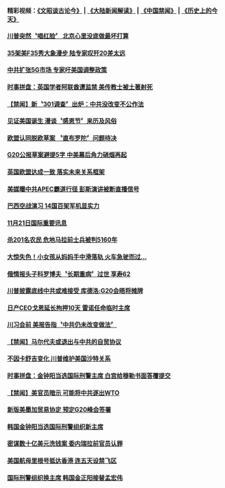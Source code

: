 #### 精彩视频：[《文昭谈古论今》](https://github.com/gfw-breaker/wenzhao/blob/master/README.md?t=11230632) | [《大陆新闻解读》](https://github.com/gfw-breaker/ntdtv-comedy/blob/master/README.md?t=11230632) | [《中国禁闻》](https://github.com/gfw-breaker/ntdtv-news/blob/master/README.md?t=11230632) | [《历史上的今天》](https://github.com/gfw-breaker/today-in-history/blob/master/README.md?t=11230632) 

#### [川普突然〝唱红脸〞 北京心里没底做最坏打算](../pages/news202/a1400469.md?t=11230632) 


#### [35架美F35秀大象漫步 陆专家叹歼20差太远](../pages/news202/a1400452.md?t=11230632) 

#### [中共扩张5G市场 专家吁美国调整政策](../pages/news202/a1400438.md?t=11230632) 

#### [时事拼盘：英国学者阿联酋遭监禁 美传教士被土著射死](../pages/news202/a1400434.md?t=11230632) 

#### [【禁闻】新〝301调查〞出炉：中共没改变不公作法](../pages/news202/a1400432.md?t=11230632) 

#### [见证美国诞生 漫谈〝感恩节〞来历及风俗](../pages/news202/a1400430.md?t=11230632) 

#### [欧盟认同脱欧草案 〝直布罗陀〞问题待决](../pages/news202/a1400426.md?t=11230632) 

#### [G20公报草案避提5字 中美幕后角力硝烟再起](../pages/news202/a1400423.md?t=11230632) 


#### [英国欧盟达成一致 落实未来关系框架](../pages/news202/a1400405.md?t=11230632) 

#### [美媒曝中共APEC霸道行径 彭斯演讲被断直播信号](../pages/news202/a1400387.md?t=11230632) 


#### [巴西空战演习 14国百架军机显实力](../pages/news202/a1400377.md?t=11230632) 

#### [11月21日国际重要讯息](../pages/news202/a1400371.md?t=11230632) 

#### [杀201名农民 危地马拉前士兵被判5160年](../pages/news202/a1400360.md?t=11230632) 

#### [大惊失色！小女孩从妈妈手中滑落轨 火车急驶而过...](../pages/news202/a1400349.md?t=11230632) 

#### [俄情报头子科罗博夫〝长期重病〞过世 享寿62](../pages/news202/a1400337.md?t=11230632) 

#### [川普披露底线中共或难接受 库德洛:G20会晤将摊牌](../pages/news202/a1400323.md?t=11230632) 

#### [日产CEO戈恩延长拘押10天 雷诺任命临时主席](../pages/news202/a1400296.md?t=11230632) 

#### [川习会前 美报告指〝中共仍未改变做法〞](../pages/news202/a1400300.md?t=11230632) 

#### [【禁闻】马尔代夫或退出与中共的自贸协议](../pages/news202/a1400299.md?t=11230632) 

#### [不因卡舒吉变化 川普维护美国沙特关系](../pages/news202/a1400293.md?t=11230632) 

#### [时事拼盘：金钟阳当选国际刑警主席 白宫给穆勒书面答覆提交](../pages/news202/a1400292.md?t=11230632) 

#### [【禁闻】美官员暗示 可能将中共逐出WTO](../pages/news202/a1400290.md?t=11230632) 

#### [新版美墨加贸易协定  预定G20峰会签署](../pages/news202/a1400282.md?t=11230632) 


#### [韩国金钟阳当选国际刑警组织新主席](../pages/news202/a1400250.md?t=11230632) 

#### [密谋数十亿美元洗钱案 委内瑞拉前官员认罪](../pages/news202/a1400241.md?t=11230632) 


#### [美国航母里根号抵达香港 连五天设禁飞区](../pages/news202/a1400244.md?t=11230632) 

#### [国际刑警组织换主席 韩国金正阳接替孟宏伟](../pages/news202/a1400227.md?t=11230632) 

